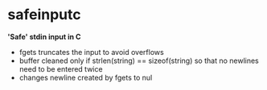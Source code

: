 # safeinputc
**'Safe' stdin input in C**
<ul>
  <li>fgets truncates the input to avoid overflows</li>
  <li>buffer cleaned only if strlen(string) == sizeof(string) so that no newlines need to be entered twice</li>
  <li>changes newline created by fgets to nul</li>
</ul>
